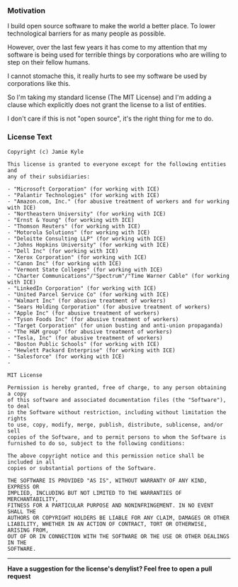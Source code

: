 ### Motivation

I build open source software to make the world a better place. To lower
technological barriers for as many people as possible.

However, over the last few years it has come to my attention that my software
is being used for terrible things by corporations who are willing to step on
their fellow humans.

I cannot stomache this, it really hurts to see my software be used by
corporations like this.

So I'm taking my standard license (The MIT License) and I'm adding a clause
which explicitly does not grant the license to a list of entities.

I don't care if this is not "open source", it's the right thing for me to do.

### License Text

```
Copyright (c) Jamie Kyle

This license is granted to everyone except for the following entities and
any of their subsidiaries:

- "Microsoft Corporation" (for working with ICE)
- "Palantir Technologies" (for working with ICE)
- "Amazon.com, Inc." (for abusive treatment of workers and for working with ICE)
- "Northeastern University" (for working with ICE)
- "Ernst & Young" (for working with ICE)
- "Thomson Reuters" (for working with ICE)
- "Motorola Solutions" (for working with ICE)
- "Deloitte Consulting LLP" (for working with ICE)
- "Johns Hopkins University" (for working with ICE)
- "Dell Inc" (for working with ICE)
- "Xerox Corporation" (for working with ICE)
- "Canon Inc" (for working with ICE)
- "Vermont State Colleges" (for working with ICE)
- "Charter Communications"/"Spectrum"/"Time Warner Cable" (for working with ICE)
- "LinkedIn Corporation" (for working with ICE)
- "United Parcel Service Co" (for working with ICE)
- "Walmart Inc" (for abusive treatment of workers)
- "Sears Holding Corporation" (for abusive treatment of workers)
- "Apple Inc" (for abusive treatment of workers)
- "Tyson Foods Inc" (for abusive treatment of workers)
- "Target Corporation" (for union busting and anti-union propaganda)
- "The H&M group" (for abusive treatment of workers)
- "Tesla, Inc" (for abusive treatment of workers)
- "Boston Public Schools" (for working with ICE)
- "Hewlett Packard Enterprise" (for working with ICE)
- "Salesforce" (for working with ICE)
-

MIT License

Permission is hereby granted, free of charge, to any person obtaining a copy
of this software and associated documentation files (the "Software"), to deal
in the Software without restriction, including without limitation the rights
to use, copy, modify, merge, publish, distribute, sublicense, and/or sell
copies of the Software, and to permit persons to whom the Software is
furnished to do so, subject to the following conditions:

The above copyright notice and this permission notice shall be included in all
copies or substantial portions of the Software.

THE SOFTWARE IS PROVIDED "AS IS", WITHOUT WARRANTY OF ANY KIND, EXPRESS OR
IMPLIED, INCLUDING BUT NOT LIMITED TO THE WARRANTIES OF MERCHANTABILITY,
FITNESS FOR A PARTICULAR PURPOSE AND NONINFRINGEMENT. IN NO EVENT SHALL THE
AUTHORS OR COPYRIGHT HOLDERS BE LIABLE FOR ANY CLAIM, DAMAGES OR OTHER
LIABILITY, WHETHER IN AN ACTION OF CONTRACT, TORT OR OTHERWISE, ARISING FROM,
OUT OF OR IN CONNECTION WITH THE SOFTWARE OR THE USE OR OTHER DEALINGS IN THE
SOFTWARE.
```

---

**Have a suggestion for the license's denylist? Feel free to open a pull request**
